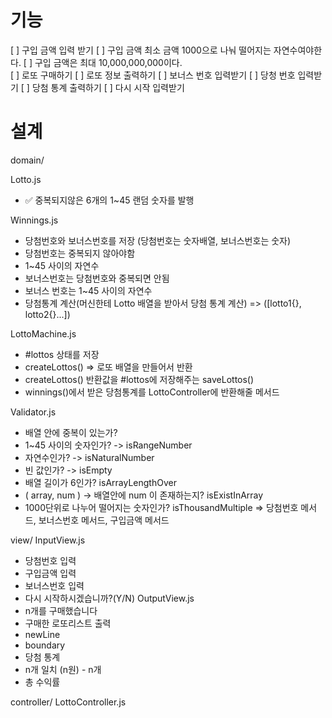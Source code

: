 # 기능

[ ] 구입 금액 입력 받기
[ ] 구입 금액 최소 금액 1000으로 나눠 떨어지는 자연수여야한다.
[ ] 구입 금액은 최대 10,000,000,000이다.  
[ ] 로또 구매하기
[ ] 로또 정보 출력하기
[ ] 보너스 번호 입력받기
[ ] 당청 번호 입력받기
[ ] 당첨 통계 출력하기
[ ] 다시 시작 입력받기

# 설계

domain/

Lotto.js

- ✅ 중복되지않은 6개의 1~45 랜덤 숫자를 발행

Winnings.js

- 당첨번호와 보너스번호를 저장 (당첨번호는 숫자배열, 보너스번호는 숫자)
- 당첨번호는 중복되지 않아야함
- 1~45 사이의 자연수
- 보너스번호는 당첨번호와 중복되면 안됨
- 보너스 번호는 1~45 사이의 자연수
- 당첨통계 계산(머신한테 Lotto 배열을 받아서 당첨 통계 계산) => ([lotto1{}, lotto2{}...])

LottoMachine.js

- #lottos 상태를 저장
- createLottos() => 로또 배열을 만들어서 반환
- createLottos() 반환값을 #lottos에 저장해주는 saveLottos()
- winnings()에서 받은 당첨통계를 LottoController에 반환해줄 메서드

Validator.js

- 배열 안에 중복이 있는가?
- 1~45 사이의 숫자인가? -> isRangeNumber
- 자연수인가? -> isNaturalNumber
- 빈 값인가? -> isEmpty
- 배열 길이가 6인가? isArrayLengthOver
- ( array, num ) -> 배열안에 num 이 존재하는지? isExistInArray
- 1000단위로 나누어 떨어지는 숫자인가? isThousandMultiple
  => 당첨번호 메서드, 보너스번호 메서드, 구입금액 메서드

view/
InputView.js

- 당첨번호 입력
- 구입금액 입력
- 보너스번호 입력
- 다시 시작하시겠습니까?(Y/N)
  OutputView.js
- n개를 구매했습니다
- 구매한 로또리스트 출력
- newLine
- boundary
- 당첨 통계
- n개 일치 (n원) - n개
- 총 수익률

controller/
LottoController.js
